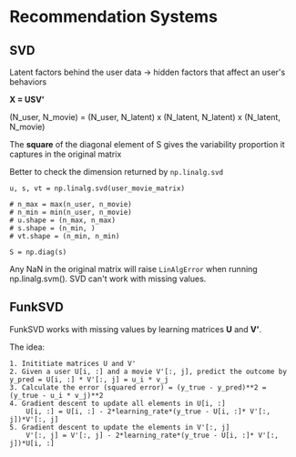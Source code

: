 # Recommendation Systems

## SVD

Latent factors behind the user data -> hidden factors that affect an user's behaviors

**X = USV'**

(N_user, N_movie) = (N_user, N_latent) x (N_latent, N_latent) x (N_latent, N_movie)

The **square** of the diagonal element of S gives the variability proportion it captures in the original matrix


Better to check the dimension returned by `np.linalg.svd`

```python3
u, s, vt = np.linalg.svd(user_movie_matrix)

# n_max = max(n_user, n_movie)
# n_min = min(n_user, n_movie)
# u.shape = (n_max, n_max)
# s.shape = (n_min, )
# vt.shape = (n_min, n_min)

S = np.diag(s)
```

Any NaN in the original matrix will raise `LinAlgError` when running np.linalg.svm(). SVD can't work with missing values.

## FunkSVD

FunkSVD works with missing values by learning matrices **U** and **V'**.

The idea:

```
1. Inititiate matrices U and V'
2. Given a user U[i, :] and a movie V'[:, j], predict the outcome by y_pred = U[i, :] * V'[:, j] = u_i * v_j
3. Calculate the error (squared error) = (y_true - y_pred)**2 = (y_true - u_i * v_j)**2
4. Gradient descent to update all elements in U[i, :]
    U[i, :] = U[i, :] - 2*learning_rate*(y_true - U[i, :]* V'[:, j])*V'[:, j]
5. Gradient descent to update the elements in V'[:, j]
    V'[:, j] = V'[:, j] - 2*learning_rate*(y_true - U[i, :]* V'[:, j])*U[i, :]
```




